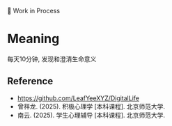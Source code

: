 🚧 Work in Process

# Meaning

每天10分钟, 发现和澄清生命意义

## Reference

- <https://github.com/LeafYeeXYZ/DigitalLife>
- 曾祥龙. (2025). 积极心理学 [本科课程]. 北京师范大学.
- 南云. (2025). 学生心理辅导 [本科课程]. 北京师范大学.
